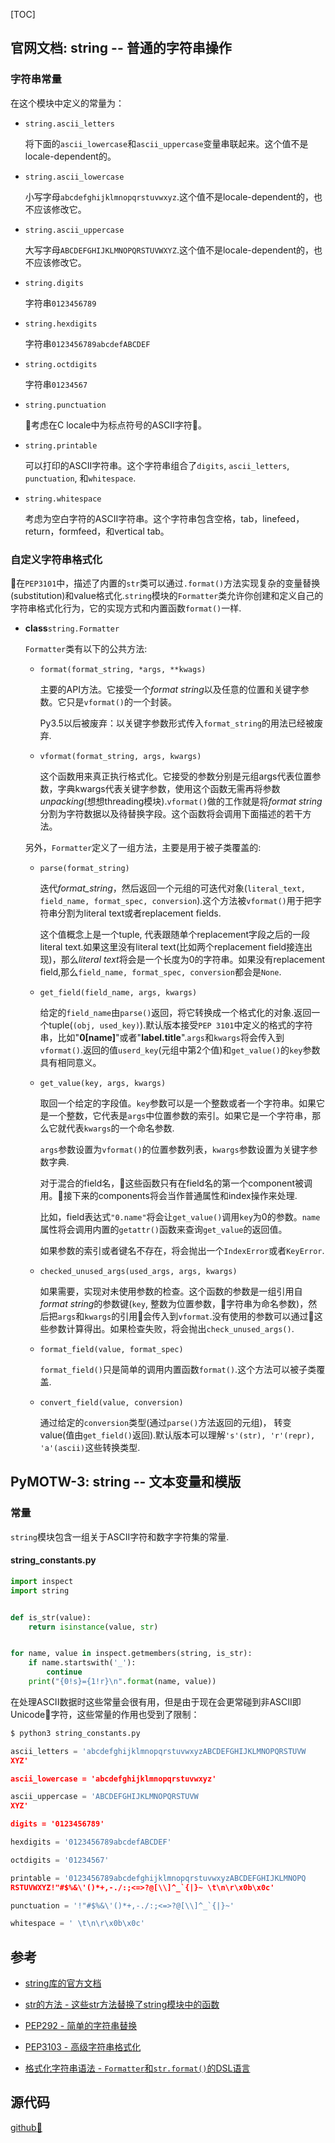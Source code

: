 [TOC]

## 官网文档: string -- 普通的字符串操作

### 字符串常量

在这个模块中定义的常量为：

- `string.ascii_letters`

    将下面的`ascii_lowercase`和`ascii_uppercase`变量串联起来。这个值不是locale-dependent的。

- `string.ascii_lowercase`

    小写字母`abcdefghijklmnopqrstuvwxyz`.这个值不是locale-dependent的，也不应该修改它。

- `string.ascii_uppercase`

    大写字母`ABCDEFGHIJKLMNOPQRSTUVWXYZ`.这个值不是locale-dependent的，也不应该修改它。

- `string.digits`

    字符串`0123456789`

- `string.hexdigits`

    字符串`0123456789abcdefABCDEF`

- `string.octdigits`

    字符串`01234567`

- `string.punctuation`

    考虑在C locale中为标点符号的ASCII字符。

- `string.printable`

    可以打印的ASCII字符串。这个字符串组合了`digits`, `ascii_letters`, `punctuation`, 和`whitespace`.

- `string.whitespace`

    考虑为空白字符的ASCII字符串。这个字符串包含空格，tab，linefeed，return，formfeed，和vertical tab。

### 自定义字符串格式化

在`PEP3101`中，描述了内置的`str`类可以通过`.format()`方法实现复杂的变量替换(substitution)和value格式化.`string`模块的`Formatter`类允许你创建和定义自己的字符串格式化行为，它的实现方式和内置函数`format()`一样.

- **class**`string.Formatter`

    `Formatter`类有以下的公共方法:

    - `format(format_string, *args, **kwags)`

        主要的API方法。它接受一个*format string*以及任意的位置和关键字参数。它只是`vformat()`的一个封装。

        Py3.5以后被废弃：以关键字参数形式传入`format_string`的用法已经被废弃.

    - `vformat(format_string, args, kwargs)`

        这个函数用来真正执行格式化。它接受的参数分别是元组args代表位置参数，字典kwargs代表关键字参数，使用这个函数无需再将参数*unpacking*(想想threading模块).`vformat()`做的工作就是将*format string*分割为字符数据以及待替换字段。这个函数将会调用下面描述的若干方法。

    另外，`Formatter`定义了一组方法，主要是用于被子类覆盖的:

    - `parse(format_string)`

        迭代*format_string*，然后返回一个元组的可迭代对象(`literal_text, field_name, format_spec, conversion`).这个方法被`vformat()`用于把字符串分割为literal text或者replacement fields.

        这个值概念上是一个tuple, 代表跟随单个replacement字段之后的一段literal text.如果这里没有literal text(比如两个replacement field接连出现)，那么*literal text*将会是一个长度为0的字符串。如果没有replacement field,那么`field_name, format_spec, conversion`都会是`None`.

    - `get_field(field_name, args, kwargs)`

        给定的`field_name`由`parse()`返回，将它转换成一个格式化的对象.返回一个tuple(`(obj, used_key)`).默认版本接受`PEP 3101`中定义的格式的字符串，比如"**0[name]**"或者"**label.title**".`args`和`kwargs`将会传入到`vformat()`.返回的值`userd_key`(元组中第2个值)和`get_value()`的`key`参数具有相同意义。

    - `get_value(key, args, kwargs)`

        取回一个给定的字段值。`key`参数可以是一个整数或者一个字符串。如果它是一个整数，它代表是`args`中位置参数的索引。如果它是一个字符串，那么它就代表`kwargs`的一个命名参数.

        `args`参数设置为`vformat()`的位置参数列表，`kwargs`参数设置为关键字参数字典.

        对于混合的field名，这些函数只有在field名的第一个component被调用。接下来的components将会当作普通属性和index操作来处理.

        比如，field表达式`"0.name"`将会让`get_value()`调用`key`为0的参数。`name`属性将会调用内置的`getattr()`函数来查询`get_value`的返回值。

        如果参数的索引或者键名不存在，将会抛出一个`IndexError`或者`KeyError`.

    - `checked_unused_args(used_args, args, kwargs)`

        如果需要，实现对未使用参数的检查。这个函数的参数是一组引用自*format string*的参数键(`key`, 整数为位置参数，字符串为命名参数)，然后把`args`和`kwargs`的引用会传入到`vformat`.没有使用的参数可以通过这些参数计算得出。如果检查失败，将会抛出`check_unused_args()`.

    - `format_field(value, format_spec)`

        `format_field()`只是简单的调用内置函数`format()`.这个方法可以被子类覆盖.

    - `convert_field(value, conversion)`

        通过给定的`conversion`类型(通过`parse()`方法返回的元组)， 转变value(值由`get_field()`返回).默认版本可以理解`'s'(str), 'r'(repr), 'a'(ascii)`这些转换类型.

        
        


## PyMOTW-3: string -- 文本变量和模版

### 常量

`string`模块包含一组关于ASCII字符和数字字符集的常量.

#### string_constants.py

```python
import inspect
import string


def is_str(value):
    return isinstance(value, str)


for name, value in inspect.getmembers(string, is_str):
    if name.startswith('_'):
        continue
    print("{0!s}={1!r}\n".format(name, value))
```

在处理ASCII数据时这些常量会很有用，但是由于现在会更常碰到非ASCII即Unicode字符，这些常量的作用也受到了限制：

```python
$ python3 string_constants.py

ascii_letters = 'abcdefghijklmnopqrstuvwxyzABCDEFGHIJKLMNOPQRSTUVW
XYZ'

ascii_lowercase = 'abcdefghijklmnopqrstuvwxyz'

ascii_uppercase = 'ABCDEFGHIJKLMNOPQRSTUVW
XYZ'

digits = '0123456789'

hexdigits = '0123456789abcdefABCDEF'

octdigits = '01234567'

printable = '0123456789abcdefghijklmnopqrstuvwxyzABCDEFGHIJKLMNOPQ
RSTUVWXYZ!"#$%&\'()*+,-./:;<=>?@[\\]^_`{|}~ \t\n\r\x0b\x0c'

punctuation = '!"#$%&\'()*+,-./:;<=>?@[\\]^_`{|}~'

whitespace = ' \t\n\r\x0b\x0c'
```

## 参考

- [string库的官方文档](https://docs.python.org/3.5/library/string.html)

- [str的方法 - 这些str方法替换了string模块中的函数](https://docs.python.org/3/library/stdtypes.html#string-methods)

- [PEP292 - 简单的字符串替换](https://www.python.org/dev/peps/pep-0292)

- [PEP3103 - 高级字符串格式化](https://www.python.org/dev/peps/pep-3103)

- [格式化字符串语法 - `Formatter`和`str.format()`的DSL语言](https://docs.python.org/3.5/library/string.html#format-string-syntax)

## 源代码 

[github🔗](https://github.com/python/cpython/blob/3.6/Lib/string.py)




